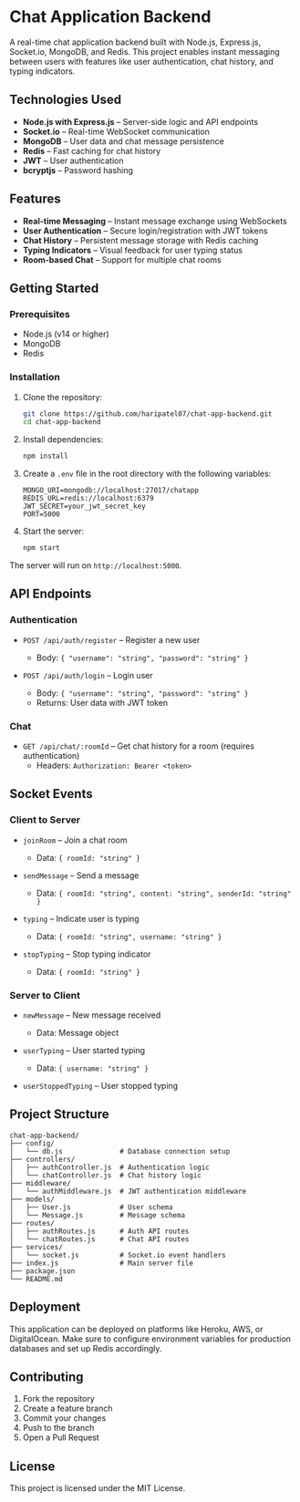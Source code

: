# Chat Application Backend

A real-time chat application backend built with Node.js, Express.js, Socket.io, MongoDB, and Redis. This project enables instant messaging between users with features like user authentication, chat history, and typing indicators.

## Technologies Used

- **Node.js with Express.js** – Server-side logic and API endpoints
- **Socket.io** – Real-time WebSocket communication
- **MongoDB** – User data and chat message persistence
- **Redis** – Fast caching for chat history
- **JWT** – User authentication
- **bcryptjs** – Password hashing

## Features

- **Real-time Messaging** – Instant message exchange using WebSockets
- **User Authentication** – Secure login/registration with JWT tokens
- **Chat History** – Persistent message storage with Redis caching
- **Typing Indicators** – Visual feedback for user typing status
- **Room-based Chat** – Support for multiple chat rooms

## Getting Started

### Prerequisites

- Node.js (v14 or higher)
- MongoDB
- Redis

### Installation

1. Clone the repository:
   ```bash
   git clone https://github.com/haripatel07/chat-app-backend.git
   cd chat-app-backend
   ```

2. Install dependencies:
   ```bash
   npm install
   ```

3. Create a `.env` file in the root directory with the following variables:
   ```
   MONGO_URI=mongodb://localhost:27017/chatapp
   REDIS_URL=redis://localhost:6379
   JWT_SECRET=your_jwt_secret_key
   PORT=5000
   ```

4. Start the server:
   ```bash
   npm start
   ```

The server will run on `http://localhost:5000`.

## API Endpoints

### Authentication

- `POST /api/auth/register` – Register a new user
  - Body: `{ "username": "string", "password": "string" }`

- `POST /api/auth/login` – Login user
  - Body: `{ "username": "string", "password": "string" }`
  - Returns: User data with JWT token

### Chat

- `GET /api/chat/:roomId` – Get chat history for a room (requires authentication)
  - Headers: `Authorization: Bearer <token>`

## Socket Events

### Client to Server

- `joinRoom` – Join a chat room
  - Data: `{ roomId: "string" }`

- `sendMessage` – Send a message
  - Data: `{ roomId: "string", content: "string", senderId: "string" }`

- `typing` – Indicate user is typing
  - Data: `{ roomId: "string", username: "string" }`

- `stopTyping` – Stop typing indicator
  - Data: `{ roomId: "string" }`

### Server to Client

- `newMessage` – New message received
  - Data: Message object

- `userTyping` – User started typing
  - Data: `{ username: "string" }`

- `userStoppedTyping` – User stopped typing

## Project Structure

```
chat-app-backend/
├── config/
│   └── db.js              # Database connection setup
├── controllers/
│   ├── authController.js  # Authentication logic
│   └── chatController.js  # Chat history logic
├── middleware/
│   └── authMiddleware.js  # JWT authentication middleware
├── models/
│   ├── User.js            # User schema
│   └── Message.js         # Message schema
├── routes/
│   ├── authRoutes.js      # Auth API routes
│   └── chatRoutes.js      # Chat API routes
├── services/
│   └── socket.js          # Socket.io event handlers
├── index.js               # Main server file
├── package.json
└── README.md
```

## Deployment

This application can be deployed on platforms like Heroku, AWS, or DigitalOcean. Make sure to configure environment variables for production databases and set up Redis accordingly.

## Contributing

1. Fork the repository
2. Create a feature branch
3. Commit your changes
4. Push to the branch
5. Open a Pull Request

## License

This project is licensed under the MIT License.